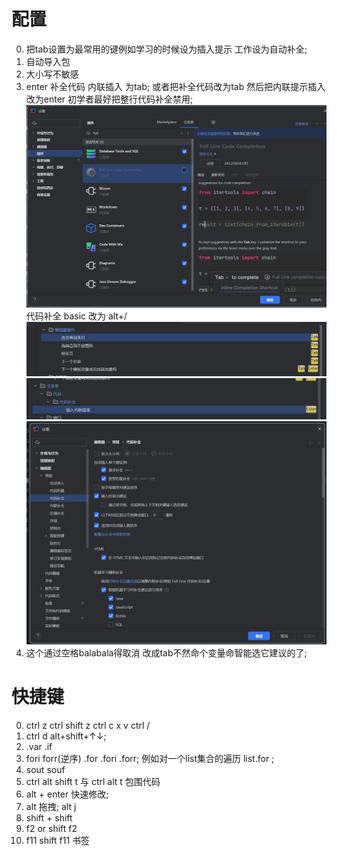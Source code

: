# 配置
0. 把tab设置为最常用的键例如学习的时候设为插入提示 工作设为自动补全;
1. 自动导入包
2. 大小写不敏感
3. enter 补全代码 内联插入 为tab;
或者把补全代码改为tab 然后把内联提示插入改为enter
初学者最好把整行代码补全禁用;
![alt text](image-4.png)
代码补全 basic 改为 alt+/
![alt text](image-2.png)
![alt text](image-3.png)
![alt text](image-1.png)
4. 这个通过空格balabala得取消 改成tab不然命个变量命智能选它建议的了;


# 快捷键
0. ctrl z  ctrl shift z  ctrl c x v  ctrl /
1. ctrl d  alt+shift+↑↓;
2. .var  .if
3. fori  forr(逆序)   .for  .fori  .forr;
例如对一个list集合的遍历  list.for  ; 
1. sout souf
2.  ctrl alt shift t   与 ctrl alt t 包围代码
3.  alt + enter 快速修改;
4.  alt 拖拽; alt j
5. shift + shift
6. f2  or  shift f2
7. f11 shift f11 书签